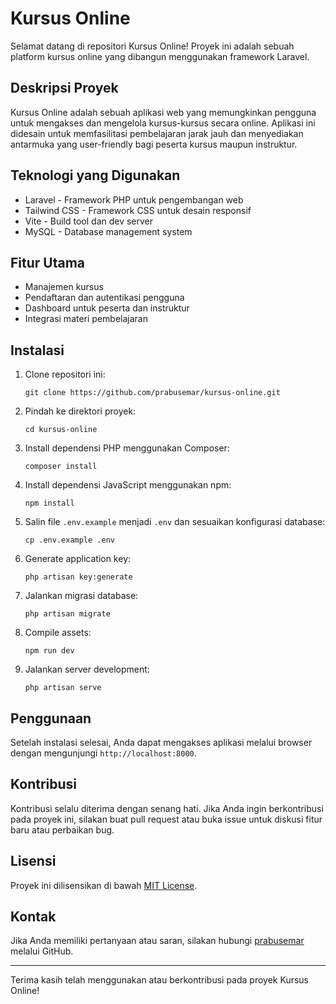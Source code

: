 # Kursus Online

Selamat datang di repositori Kursus Online! Proyek ini adalah sebuah platform kursus online yang dibangun menggunakan framework Laravel.

## Deskripsi Proyek

Kursus Online adalah sebuah aplikasi web yang memungkinkan pengguna untuk mengakses dan mengelola kursus-kursus secara online. Aplikasi ini didesain untuk memfasilitasi pembelajaran jarak jauh dan menyediakan antarmuka yang user-friendly bagi peserta kursus maupun instruktur.

## Teknologi yang Digunakan

- Laravel - Framework PHP untuk pengembangan web
- Tailwind CSS - Framework CSS untuk desain responsif
- Vite - Build tool dan dev server
- MySQL - Database management system

## Fitur Utama

- Manajemen kursus
- Pendaftaran dan autentikasi pengguna
- Dashboard untuk peserta dan instruktur
- Integrasi materi pembelajaran

## Instalasi

1. Clone repositori ini:
   ```
   git clone https://github.com/prabusemar/kursus-online.git
   ```

2. Pindah ke direktori proyek:
   ```
   cd kursus-online
   ```

3. Install dependensi PHP menggunakan Composer:
   ```
   composer install
   ```

4. Install dependensi JavaScript menggunakan npm:
   ```
   npm install
   ```

5. Salin file `.env.example` menjadi `.env` dan sesuaikan konfigurasi database:
   ```
   cp .env.example .env
   ```

6. Generate application key:
   ```
   php artisan key:generate
   ```

7. Jalankan migrasi database:
   ```
   php artisan migrate
   ```

8. Compile assets:
   ```
   npm run dev
   ```

9. Jalankan server development:
   ```
   php artisan serve
   ```

## Penggunaan

Setelah instalasi selesai, Anda dapat mengakses aplikasi melalui browser dengan mengunjungi `http://localhost:8000`.

## Kontribusi

Kontribusi selalu diterima dengan senang hati. Jika Anda ingin berkontribusi pada proyek ini, silakan buat pull request atau buka issue untuk diskusi fitur baru atau perbaikan bug.

## Lisensi

Proyek ini dilisensikan di bawah [MIT License](https://opensource.org/licenses/MIT).

## Kontak

Jika Anda memiliki pertanyaan atau saran, silakan hubungi [prabusemar](https://github.com/prabusemar) melalui GitHub.

---

Terima kasih telah menggunakan atau berkontribusi pada proyek Kursus Online!
